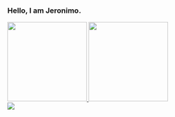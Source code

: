 ### Hello, I am Jeronimo.

<div>
  <a href="https://github.com/jeronimopenha">
  <img height="180em" src="https://github-readme-stats.vercel.app/api?username=jeronimopenha&show_icons=true&theme=dark&include_all_commits=true&count_private=true"/>
  <img height="180em" src="https://github-readme-stats.vercel.app/api/top-langs/?username=jeronimopenha&layout=compact&langs_count=7&theme=dark"/>
</div>
  
<div> 
  <a href = "mailto:jeronimopenha@gmail.com"><img src="https://img.shields.io/badge/-Gmail-%23333?style=for-the-badge&logo=gmail&logoColor=white" target="_blank"></a>
</div>
